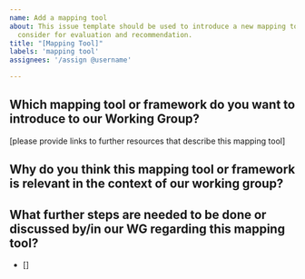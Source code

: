 ```yaml
---
name: Add a mapping tool
about: This issue template should be used to introduce a new mapping tool or framework our working group needs to 
  consider for evaluation and recommendation.
title: "[Mapping Tool]"
labels: 'mapping tool'
assignees: '/assign @username'

---
```


## Which mapping tool or framework do you want to introduce to our Working Group? 
[please provide links to further resources that describe this mapping tool]

## Why do you think this mapping tool or framework is relevant in the context of our working group?

## What further steps are needed to be done or discussed by/in our WG regarding this mapping tool?

- []